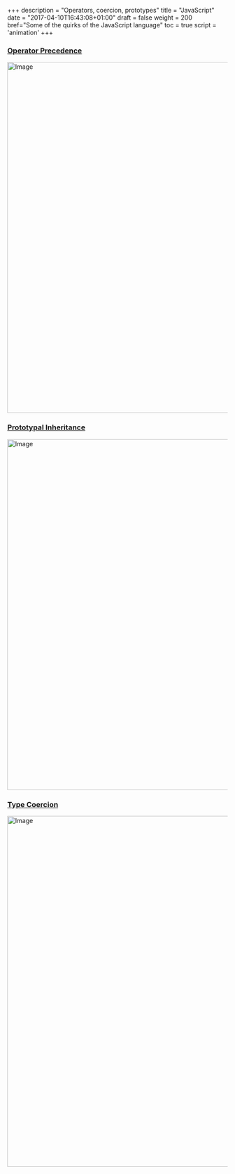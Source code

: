 +++
description = "Operators, coercion, prototypes"
title = "JavaScript"
date = "2017-04-10T16:43:08+01:00"
draft = false
weight = 200
bref="Some of the quirks of the JavaScript language"
toc = true
script = 'animation'
+++

<h3 class="section-head" id="h-operator-precedence"><a href="#h-operator-precedence">Operator Precedence</a></h3>

<img alt="Image" src="/img/diagrams/javascript/operator_precedence.jpg" width="800">

<h3 class="section-head" id="h-prototypal-inheritance"><a href="#h-prototypal-inheritance">Prototypal Inheritance</a></h3>

<img alt="Image" src="/img/diagrams/javascript/prototypal_inheritance.png" width="800">

<h3 class="section-head" id="h-type_coercion"><a href="#h-type_coercion">Type Coercion</a></h3>

<img alt="Image" src="/img/diagrams/javascript/type_coercion.png" width="800">